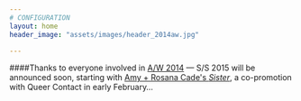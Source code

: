 ```yaml
---
# CONFIGURATION
layout: home
header_image: "assets/images/header_2014aw.jpg"

---
```

####Thanks to everyone involved in [A/W 2014](/current/2014-autumnwinter) — S/S 2015 will be announced soon, starting with [Amy + Rosana Cade's *Sister*](http://contactmcr.com/sister), a co-promotion with Queer Contact in early February…

